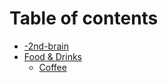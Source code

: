 # Table of contents

* [-2nd-brain](README.md)
* [Food & Drinks](food-and-drinks/README.md)
  * [Coffee](food-and-drinks/coffee.md)


